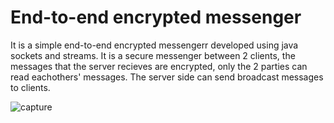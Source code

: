 # End-to-end encrypted messenger
It is a simple end-to-end encrypted messengerr developed using java sockets and streams. It is a secure messenger between 2 clients, the messages that the server recieves are encrypted, only the 2 parties can read eachothers' messages. The server side can send broadcast messages to clients.

![capture](https://user-images.githubusercontent.com/34573316/34061530-596d5798-e1f1-11e7-9cb7-6667d3a08f55.JPG)
